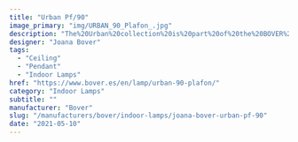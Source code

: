```yaml
---
title: "Urban Pf/90"
image_primary: "img/URBAN_90_Plafon_.jpg"
description: "The%20Urban%20collection%20is%20part%20of%20the%20BOVER%20product%20line%20usually%20used%20in%20the%20Contract/Hospitality%20sector%20but%20also%20created%20for%20the%20Residential%20market.%20The%20metallic%20ring%20which%20holds%20the%20bottom%20of%20the%20structure%2C%20functions%20as%20well%20as%20a%20decorative%20element%20of%20the%20large%20light%20diffuser.%20The%20light%20emitted%20by%20this%20lamp%2C%20as%20the%20major%20part%20of%20BOVER%20luminaires%2C%20is%20warm%20and%20cozy.%0A%0A"
designer: "Joana Bover"
tags: 
  - "Ceiling"
  - "Pendant"
  - "Indoor Lamps"
href: "https://www.bover.es/en/lamp/urban-90-plafon/"
category: "Indoor Lamps"
subtitle: ""
manufacturer: "Bover"
slug: "/manufacturers/bover/indoor-lamps/joana-bover-urban-pf-90"
date: "2021-05-10"
---
```

